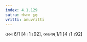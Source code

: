 ```yaml
---
index: 4.1.129
sutra: गोधाया ढ्रक्
vritti: anuvritti
---
```


तस्य 6/1 [4।1।92], अपत्यम् 1/1 [4।1।92]
